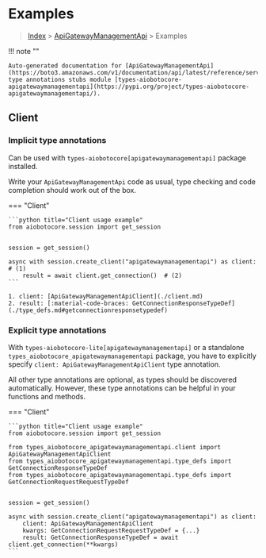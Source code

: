 # Examples

> [Index](../README.md) > [ApiGatewayManagementApi](./README.md) > Examples

!!! note ""

    Auto-generated documentation for [ApiGatewayManagementApi](https://boto3.amazonaws.com/v1/documentation/api/latest/reference/services/apigatewaymanagementapi.html#ApiGatewayManagementApi)
    type annotations stubs module [types-aiobotocore-apigatewaymanagementapi](https://pypi.org/project/types-aiobotocore-apigatewaymanagementapi/).

## Client

### Implicit type annotations

Can be used with `types-aiobotocore[apigatewaymanagementapi]` package installed.

Write your `ApiGatewayManagementApi` code as usual,
type checking and code completion should work out of the box.



=== "Client"

    ```python title="Client usage example"
    from aiobotocore.session import get_session


    session = get_session()

    async with session.create_client("apigatewaymanagementapi") as client:  # (1)
        result = await client.get_connection()  # (2)
    ```

    1. client: [ApiGatewayManagementApiClient](./client.md)
    2. result: [:material-code-braces: GetConnectionResponseTypeDef](./type_defs.md#getconnectionresponsetypedef) 






### Explicit type annotations

With `types-aiobotocore-lite[apigatewaymanagementapi]`
or a standalone `types_aiobotocore_apigatewaymanagementapi` package, you have to explicitly specify
`client: ApiGatewayManagementApiClient` type annotation.

All other type annotations are optional, as types should be discovered automatically.
However, these type annotations can be helpful in your functions and methods.


=== "Client"

    ```python title="Client usage example"
    from aiobotocore.session import get_session

    from types_aiobotocore_apigatewaymanagementapi.client import ApiGatewayManagementApiClient
    from types_aiobotocore_apigatewaymanagementapi.type_defs import GetConnectionResponseTypeDef
    from types_aiobotocore_apigatewaymanagementapi.type_defs import GetConnectionRequestRequestTypeDef


    session = get_session()

    async with session.create_client("apigatewaymanagementapi") as client:
        client: ApiGatewayManagementApiClient
        kwargs: GetConnectionRequestRequestTypeDef = {...}
        result: GetConnectionResponseTypeDef = await client.get_connection(**kwargs)
    ```




